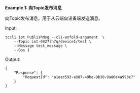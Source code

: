**Example 1: 向Topic发布消息**

向Topic发布消息，用于从云端向设备端发送消息。

Input: 

```
tccli iot PublishMsg --cli-unfold-argument  \
    --Topic iot-0827lh7q/device1/test \
    --Message test_message \
    --Qos 1
```

Output: 
```
{
    "Response": {
        "RequestId": "a1eec593-a887-49be-8b30-9a80e4a993c7"
    }
}
```

